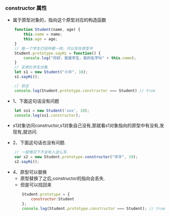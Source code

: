 ### constructor 属性
- 属于原型对象的，指向这个原型对应的构造函数

```js
    function Student(name, age) {
        this.name = name;
        this.age = age;
    }
    // 每一个学生打招呼都一样，可以写在原型中
    Student.prototype.sayHi = function() {
        console.log("你好，我是学生，我的名字叫" + this.name);
    }
    // 实例化学生对象
    let s1 = new Student("小许", 18);
    s1.sayHi();

    // 验证
    console.log(Student.prototype.constructor === Student) // true
```

- 1、下面这句话没有问题
```js
    let ss1 = new Student('xxx', 18);
    console.log(ss1.constructor);
```
- s1对象访问constructor,s1对象自己没有,那就看s1对象指向的原型中有没有,发现有,就访问.

- 2、下面这句话也没有问题.
```js
    // 一般情况下不会有人这么写.
    var s2 = new Student.prototype.constructor("华华", 19);
    s2.sayHi();
```

- 4、原型可以替换
    - 原型替换了之后,constructor的指向会丢失.
    - 但是可以找回来
    ```js
        Student.prototype = {
            constructor:Student
        };
        console.log(Student.prototype.constructor === Student); // true;
    ```